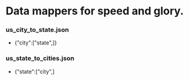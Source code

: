 # Data mappers for speed and glory.

### us_city_to_state.json
 - {"city":["state",]}
### us_state_to_cities.json
 - {"state":["city",]
